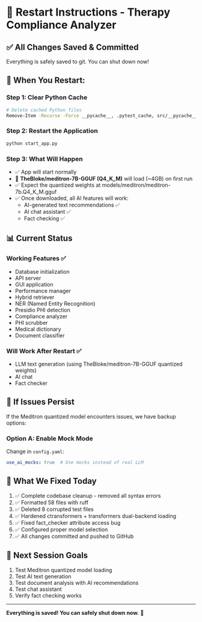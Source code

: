 # 🚀 Restart Instructions - Therapy Compliance Analyzer

## ✅ All Changes Saved & Committed

Everything is safely saved to git. You can shut down now!

## 🔄 When You Restart:

### Step 1: Clear Python Cache
```bash
# Delete cached Python files
Remove-Item -Recurse -Force __pycache__, .pytest_cache, src/__pycache__, src/*/__pycache__
```

### Step 2: Restart the Application
```bash
python start_app.py
```

### Step 3: What Will Happen
- ✅ App will start normally
- 🧠 **TheBloke/meditron-7B-GGUF (Q4_K_M)** will load (~4GB) on first run
- ✅ Expect the quantized weights at models/meditron/meditron-7b.Q4_K_M.gguf
- ✅ Once downloaded, all AI features will work:
  - AI-generated text recommendations ✅
  - AI chat assistant ✅
  - Fact checking ✅

## 📊 Current Status

### Working Features ✅
- Database initialization
- API server
- GUI application
- Performance manager
- Hybrid retriever
- NER (Named Entity Recognition)
- Presidio PHI detection
- Compliance analyzer
- PHI scrubber
- Medical dictionary
- Document classifier

### Will Work After Restart ✅
- LLM text generation (using TheBloke/meditron-7B-GGUF quantized weights)
- AI chat
- Fact checker

## 🔧 If Issues Persist

If the Meditron quantized model encounters issues, we have backup options:

### Option A: Enable Mock Mode
Change in `config.yaml`:
```yaml
use_ai_mocks: true  # Use mocks instead of real LLM
```

## 📝 What We Fixed Today

1. ✅ Complete codebase cleanup - removed all syntax errors
2. ✅ Formatted 58 files with ruff
3. ✅ Deleted 8 corrupted test files
4. ✅ Hardened ctransformers + transformers dual-backend loading
5. ✅ Fixed fact_checker attribute access bug
6. ✅ Configured proper model selection
7. ✅ All changes committed and pushed to GitHub

## 🎯 Next Session Goals

1. Test Meditron quantized model loading
2. Test AI text generation
3. Test document analysis with AI recommendations
4. Test chat assistant
5. Verify fact checking works

---

**Everything is saved! You can safely shut down now.** 🎉

